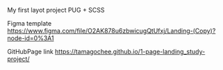 My first layot project
PUG + SCSS

Figma template 
https://www.figma.com/file/O2AK878u6zbwicugQtUfxj/Landing-(Copy)?node-id=0%3A1


GitHubPage link https://tamagochee.github.io/1-page-landing_study-project/
